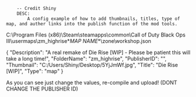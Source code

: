 ```
    -- Credit Shiny
    DESC:
        A config example of how to add thumbnails, titles, type of map, and auther links into the publish function of the mod tools. 
```

C:\Program Files (x86)\Steam\steamapps\common\Call of Duty Black Ops III\usermaps\zm_highrise\**MAP NAME**\zone\workshop.json

{
    "Description": "A real remake of Die Rise [WIP] - Please be patient this will take a long time!",
    "FolderName": "zm_highrise",
    "PublisherID": "",
    "Thumbnail": "C:/Users/Shiny/Desktop/5YjJmWf.jpg",
    "Title": "Die Rise [WIP]",
    "Type": "map"
}

As you can see just change the values, re-compile and upload!
(DONT CHANGE THE PUBLISHER ID)
